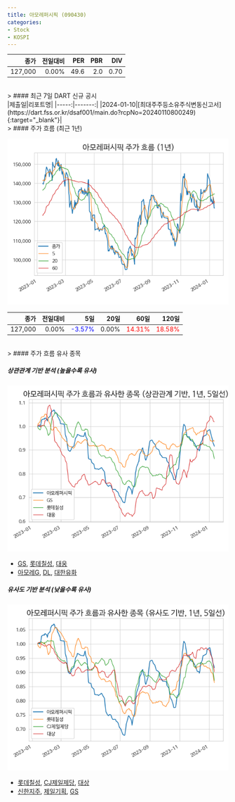 ```yaml
---
title: 아모레퍼시픽 (090430)
categories:
- Stock
- KOSPI
---
```


|종가|전일대비|PER|PBR|DIV|
|---:|-------:|--:|--:|--:|
|127,000|0.00%|49.6|2.0|0.70|

<!-- more -->

<br>
> #### 최근 7일 DART 신규 공시

<br>
|제출일|리포트명|
|-----:|-------:|
|2024-01-10|[최대주주등소유주식변동신고서](https://dart.fss.or.kr/dsaf001/main.do?rcpNo=20240110800249){:target="_blank"}|

<br>
> #### 주가 흐름 (최근 1년)

![090430](/assets/images/stock/090430.png)

|종가|전일대비|5일|20일|60일|120일|
|---:|-------:|--:|---:|---:|----:|
|127,000|0.00%|<span style="color: blue">-3.57%</span>|0.00%|<span style="color: red">14.31%</span>|<span style="color: red">18.58%</span>|

<br>
> #### 주가 흐름 유사 종목

##### 상관관계 기반 분석 (높을수록 유사)
![090430](/assets/images/stock/090430_corr.png)
- [GS](/078930/), [롯데칠성](/005300/), [대웅](/003090/)
- [아모레G](/002790/), [DL](/000210/), [대한유화](/006650/)

##### 유사도 기반 분석 (낮을수록 유사)
![090430](/assets/images/stock/090430_sim.png)
- [롯데칠성](/005300/), [CJ제일제당](/097950/), [대상](/001680/)
- [신한지주](/055550/), [제일기획](/030000/), [GS](/078930/)